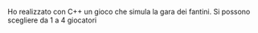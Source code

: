 Ho realizzato con C++ un gioco che simula la gara dei fantini. Si possono scegliere da 1 a 4 giocatori

